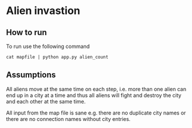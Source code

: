 # Alien invastion

## How to run

To run use the following command

    cat mapfile | python app.py alien_count

## Assumptions
All aliens move at the same time on each step, i.e. more than one alien can end up in a city at a time and thus all aliens will fight and destroy the city and each other at the same time.

All input from the map file is sane e.g. there are no duplicate city names or there are no connection names without city entries.
